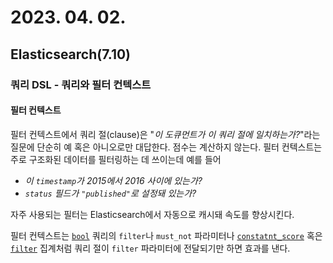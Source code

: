 # 2023. 04. 02.

## Elasticsearch(7.10)

### 쿼리 DSL - 쿼리와 필터 컨텍스트

#### 필터 컨텍스트

필터 컨텍스트에서 쿼리 절(clause)은 "*이 도큐먼트가 이 쿼리 절에 일치하는가?*"라는 질문에 단순히 예 혹은 아니오로만 대답한다. 점수는 계산하지 않는다. 필터 컨텍스트는 주로 구조화된 데이터를 필터링하는 데 쓰이는데 예를 들어

* *이 `timestamp`가 2015에서 2016 사이에 있는가?*
* *`status` 필드가 `"published"`로 설정돼 있는가?*

자주 사용되는 필터는 Elasticsearch에서 자동으로 캐시돼 속도를 향상시킨다.

필터 컨텍스트는 [`bool`][bool-query] 쿼리의 `filter`나 `must_not` 파라미터나 [`constatnt_score`][constatnt-score-query] 혹은 [`filter`][filter] 집계처럼 쿼리 절이 `filter` 파라미터에 전달되기만 하면 효과를 낸다. 



[bool-query]: https://www.elastic.co/guide/en/elasticsearch/reference/7.10/query-dsl-bool-query.html
[constatnt-score-query]: https://www.elastic.co/guide/en/elasticsearch/reference/7.10/query-dsl-constant-score-query.html
[filter]: https://www.elastic.co/guide/en/elasticsearch/reference/7.10/search-aggregations-bucket-filter-aggregation.html